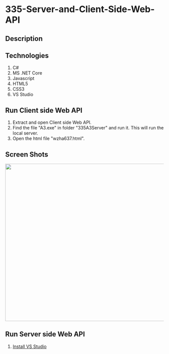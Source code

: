 # 335-Server-and-Client-Side-Web-API

## Description

## Technologies
1. C#
2. MS .NET Core
3. Javascript
4. HTML5
5. CSS3
6. VS Studio
## Run Client side Web API
1. Extract and open Client side Web API.
2. Find the file "A3.exe" in folder "335A3Server" and run it. This will run the local server.
3. Open the html file "wzha637.html".
## Screen Shots
<img src="https://user-images.githubusercontent.com/88303440/197472718-8e0b936e-eac7-4405-bcb2-2c0c1a2e8925.png" width='1000px' height='500px'> </img>

## Run Server side Web API
1. [Install VS Studio](https://visualstudio.microsoft.com/downloads/)
